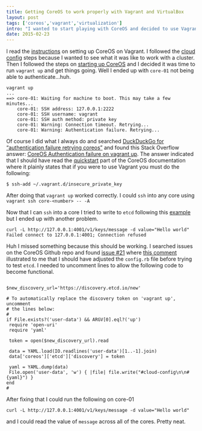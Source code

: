 ```yaml
---
title: Getting CoreOS to work properly with Vagrant and VirtualBox
layout: post
tags: ['coreos','vagrant','virtualization']
intro: "I wanted to start playing with CoreOS and decided to use Vagrant and VirtualBox. There were steps I needed to do to get the cluster working correctly. The documentation covered what I needed to do, I just jumped a step too soon and had some problems."
date: 2015-02-23
---
```


I read the [instructions](https://coreos.com/docs/running-coreos/platforms/vagrant/) on setting up CoreOS on Vagrant. I followed the [cloud config](https://coreos.com/docs/running-coreos/platforms/vagrant/#cloud-config) steps because I wanted to see what it was like to work with a cluster. Then I followed the steps on [starting up CoreOS](https://coreos.com/docs/running-coreos/platforms/vagrant/#start-up-coreos) and I decided it was time to run `vagrant up` and get things going. Well I ended up with `core-01` not being able to authenticate...huh.

```
vagrant up
...
==> core-01: Waiting for machine to boot. This may take a few minutes...
    core-01: SSH address: 127.0.0.1:2222
    core-01: SSH username: vagrant
    core-01: SSH auth method: private key
    core-01: Warning: Connection timeout. Retrying...
    core-01: Warning: Authentication failure. Retrying...

```

Of course I did what I always do and searched [DuckDuckGo for “authentication failure retrying coreos”](https://duckduckgo.com/?q=authentication+failure+retrying+coreos) and found this Stack Overflow answer: [CoreOS Authentication failure on vagrant up](http://stackoverflow.com/questions/24867490/coreos-authentication-failure-on-vagrant-up). The answer indicated that I should have read the [quickstart](https://coreos.com/docs/quickstart/) part of the CoreOS documentation where it plainly states that if you were to use Vagrant you must do the following:

```
$ ssh-add ~/.vagrant.d/insecure_private_key
```

After doing that `vagrant up` worked correctly. I could `ssh` into any core using `vagrant ssh core-<number> -- -A`

Now that I can `ssh` into a core I tried to write to `etcd` following this [example](https://coreos.com/docs/quickstart/#service-discovery-with-etcd) but I ended up with another problem.
```
curl -L http://127.0.0.1:4001/v1/keys/message -d value="Hello world"
Failed connect to 127.0.0.1:4001; Connection refused
```

Huh I missed something because this should be working. I searched issues on the CoreOS Github repo and found [issue #21](https://github.com/coreos/docs/issues/21) where [this comment](https://github.com/coreos/docs/issues/21#issuecomment-68761331) illustrated to me that I should have adjusted the `config.rb` file before trying to test `etcd`. I needed to uncomment lines to allow the following code to become functional.

```

$new_discovery_url='https://discovery.etcd.io/new'

# To automatically replace the discovery token on 'vagrant up', uncomment
# the lines below:
#
if File.exists?('user-data') && ARGV[0].eql?('up')
 require 'open-uri'
 require 'yaml'

 token = open($new_discovery_url).read

 data = YAML.load(IO.readlines('user-data')[1..-1].join)
 data['coreos']['etcd']['discovery'] = token

 yaml = YAML.dump(data)
 File.open('user-data', 'w') { |file| file.write("#cloud-config\n\n#{yaml}") }
end
#

```

After fixing that I could run the following on core-01
```
curl -L http://127.0.0.1:4001/v1/keys/message -d value="Hello world"

```

and I could read the value of `message` across all of the cores. Pretty neat.